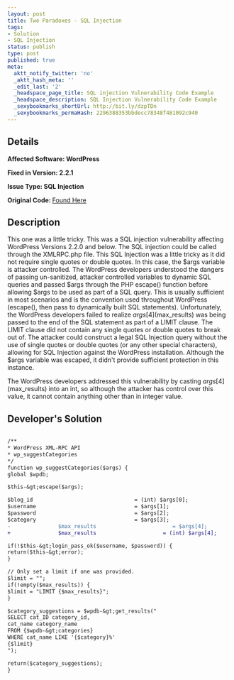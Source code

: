 ```yaml
---
layout: post
title: Two Paradoxes - SQL Injection
tags:
- Solution
- SQL Injection
status: publish
type: post
published: true
meta:
  aktt_notify_twitter: 'no'
  _aktt_hash_meta: ''
  _edit_last: '2'
  _headspace_page_title: SQL injection Vulnerability Code Example
  _headspace_description: SQL Injection Vulnerability Code Example
  _sexybookmarks_shortUrl: http://bit.ly/dzpTDn
  _sexybookmarks_permaHash: 2296388353bbdecc78348f481092c940
---
```

## Details
<strong>__Affected Software:__ WordPress</strong>

<strong>__Fixed in Version:__  2.2.1</strong>

<strong>__Issue Type:__ SQL Injection</strong>

<strong>Original Code: </strong><a href="http://spotthevuln.com/2009/11/vulnerable-code-two-paradoxes/">Found Here</a>
## Description
This one was a little tricky. This was a SQL injection vulnerability affecting WordPress Versions 2.2.0 and below. The SQL injection could be called through the XMLRPC.php file. This SQL Injection was a little tricky as it did not require single quotes or double quotes. In this case, the $args variable is attacker controlled. The WordPress developers understood the dangers of passing un-sanitized, attacker controlled variables to dynamic SQL queries and passed $args through the PHP escape() function before allowing $args to be used as part of a SQL query. This is usually sufficient in most scenarios and is the convention used throughout WordPress (escape(), then pass to dynamically built SQL statements). Unfortunately, the WordPress developers failed to realize $args[4] ($max_results) was being passed to the end of the SQL statement as part of a LIMIT clause. The LIMIT clause did not contain any single quotes or double quotes to break out of. The attacker could construct a legal SQL Injection query without the use of single quotes or double quotes (or any other special characters), allowing for SQL Injection against the WordPress installation. Although the $args variable was escaped, it didn't provide sufficient protection in this instance.

The WordPress developers addressed this vulnerability by casting $args[4] ($max_results) into an int, so although the attacker has control over this value, it cannot contain anything other than in integer value.
## Developer's Solution
```diff

/**
* WordPress XML-RPC API
* wp_suggestCategories
*/
function wp_suggestCategories($args) {
global $wpdb;

$this-&gt;escape($args);

$blog_id                                = (int) $args[0];
$username                               = $args[1];
$password                               = $args[2];
$category                               = $args[3];
-               $max_results                        = $args[4];
+               $max_results                     = (int) $args[4];

if(!$this-&gt;login_pass_ok($username, $password)) {
return($this-&gt;error);
}

// Only set a limit if one was provided.
$limit = "";
if(!empty($max_results)) {
$limit = "LIMIT {$max_results}";
}

$category_suggestions = $wpdb-&gt;get_results("
SELECT cat_ID category_id,
cat_name category_name
FROM {$wpdb-&gt;categories}
WHERE cat_name LIKE '{$category}%'
{$limit}
");

return($category_suggestions);
}
```

